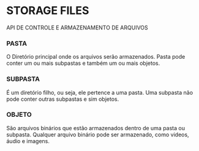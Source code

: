 # STORAGE FILES

API DE CONTROLE E ARMAZENAMENTO DE ARQUIVOS

### PASTA

O Diretório principal onde os arquivos serão armazenados. Pasta pode conter um ou mais subpastas e também um ou mais objetos.

### SUBPASTA

É um diretório filho, ou seja, ele pertence a uma pasta. Uma subpasta não pode conter outras subpastas e sim objetos.

### OBJETO

São arquivos binários que estão armazenados dentro de uma pasta ou subpasta. Qualquer arquivo binário pode ser armazenado, como videos, áudio e imagens.
